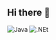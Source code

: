 ## Hi there 👋
![Java](https://img.shields.io/badge/-Java-090909?style=for-the-badge&logoColor=Java)
![.NEt](https://img.shields.io/badge/-Java-090909?style=for-the-badge&logo=.Net)
